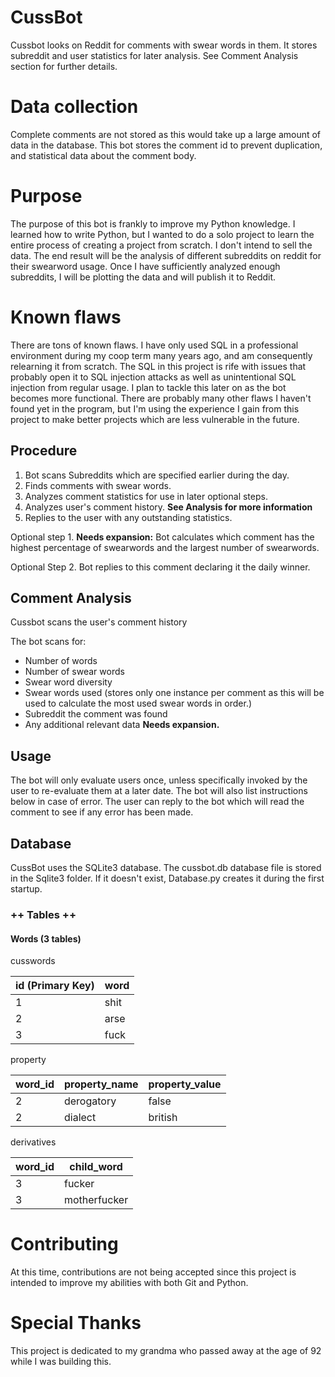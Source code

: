 # CussBot

Cussbot looks on Reddit for comments with swear words in them. It stores subreddit
and user statistics for later analysis. See Comment Analysis section for further 
details.

# Data collection

Complete comments are not stored as this would take up a large amount of data in the
database. This bot stores the comment id to prevent duplication, and statistical data
about the comment body. 

# Purpose

The purpose of this bot is frankly to improve my Python knowledge. I learned how to 
write Python, but I wanted to do a solo project to learn the entire process of creating 
a project from scratch. I don't intend to sell the data. The end result will be the 
analysis of different subreddits on reddit for their swearword usage. Once I have 
sufficiently analyzed enough subreddits, I will be plotting the data and will publish 
it to Reddit. 

# Known flaws

There are tons of known flaws. I have only used SQL in a professional environment during
my coop term many years ago, and am consequently relearning it from scratch. The SQL in
this project is rife with issues that probably open it to SQL injection attacks as well as
unintentional SQL injection from regular usage. I plan to tackle this later on as the bot
becomes more functional. There are probably many other flaws I haven't found yet in the
program, but I'm using the experience I gain from this project to make better projects
which are less vulnerable in the future.

## Procedure

1. Bot scans Subreddits which are specified earlier during the day. 
2. Finds comments with swear words. 
3. Analyzes comment statistics for use in later optional steps.
4. Analyzes user's comment history. **See Analysis for more information**
5. Replies to the user with any outstanding statistics.

Optional step 1. **Needs expansion:** Bot calculates which comment has the highest percentage of swearwords and the largest number
of swearwords. 

Optional Step 2. Bot replies to this comment declaring it the daily winner.

## Comment Analysis

Cussbot scans the user's comment history 

The bot scans for:

- Number of words
- Number of swear words
- Swear word diversity
- Swear words used (stores only one instance per comment as this will be used to 
calculate the most used swear words in order.)
- Subreddit the comment was found
- Any additional relevant data **Needs expansion.**

## Usage

The bot will only evaluate users once, unless specifically invoked by the user to 
re-evaluate them at a later date. The bot will also list instructions below in case
of error. The user can reply to the bot which will read the comment to see if any
error has been made. 

## Database

CussBot uses the SQLite3 database. The cussbot.db database file is stored in the Sqlite3
folder. If it doesn't exist, Database.py creates it during the first startup.

### ++ Tables ++

#### Words (3 tables)

cusswords

| id (Primary Key)| word  |
| --------------- | ----- |
| 1               | shit  |
| 2               | arse  |
| 3               | fuck  |

property

| word_id | property_name | property_value |
| ------- | ------------- | -------------- |
| 2       | derogatory    | false          |
| 2       | dialect       | british        |

derivatives

| word_id | child_word   |
| ------- | ------------ |
| 3       | fucker       |
| 3       | motherfucker | 


# Contributing

At this time, contributions are not being accepted since this project is intended 
to improve my abilities with both Git and Python. 


# Special Thanks

This project is dedicated to my grandma who passed away at the age of 92 while I was
building this. 